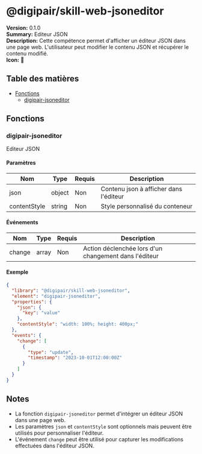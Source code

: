 # @digipair/skill-web-jsoneditor

**Version:** 0.1.0  
**Summary:** Editeur JSON  
**Description:** Cette compétence permet d'afficher un éditeur JSON dans une page web. L'utilisateur peut modifier le contenu JSON et récupérer le contenu modifié.  
**Icon:** 📐

## Table des matières

- [Fonctions](#fonctions)
  - [digipair-jsoneditor](#digipair-jsoneditor)

## Fonctions

### digipair-jsoneditor

Editeur JSON

#### Paramètres

| Nom           | Type   | Requis | Description                          |
|---------------|--------|--------|--------------------------------------|
| json          | object | Non    | Contenu json à afficher dans l'éditeur |
| contentStyle  | string | Non    | Style personnalisé du conteneur      |

#### Événements

| Nom    | Type   | Requis | Description                                |
|--------|--------|--------|--------------------------------------------|
| change | array  | Non    | Action déclenchée lors d'un changement dans l'éditeur |

#### Exemple

```json
{
  "library": "@digipair/skill-web-jsoneditor",
  "element": "digipair-jsoneditor",
  "properties": {
    "json": {
      "key": "value"
    },
    "contentStyle": "width: 100%; height: 400px;"
  },
  "events": {
    "change": [
      {
        "type": "update",
        "timestamp": "2023-10-01T12:00:00Z"
      }
    ]
  }
}
```

## Notes

- La fonction `digipair-jsoneditor` permet d'intégrer un éditeur JSON dans une page web.
- Les paramètres `json` et `contentStyle` sont optionnels mais peuvent être utilisés pour personnaliser l'éditeur.
- L'événement `change` peut être utilisé pour capturer les modifications effectuées dans l'éditeur JSON.